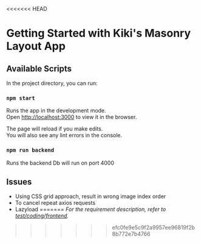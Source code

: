 <<<<<<< HEAD
# Getting Started with Kiki's Masonry Layout App

## Available Scripts

In the project directory, you can run:

### `npm start`

Runs the app in the development mode.\
Open [http://localhost:3000](http://localhost:3000) to view it in the browser.

The page will reload if you make edits.\
You will also see any lint errors in the console.

### `npm run backend`

Runs the backend
Db will run on port 4000

## Issues

- Using CSS grid approach, result in wrong image index order
- To cancel repeat axios requests
- Lazyload
=======
*For the requirement description, refer to [test/coding/frontend](https://wiredcraft.gitbook.io/recruitment-test/coding/frontend).*
>>>>>>> efc0fe9e5c9f2a9957ee96819f2b8b772e7b4766

